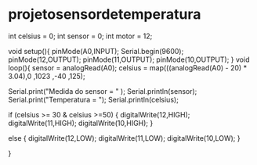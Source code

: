 # projetosensordetemperatura

int celsius = 0;
int sensor = 0;
int motor = 12;

void setup(){
  pinMode(A0,INPUT);
  Serial.begin(9600);
  pinMode(12,OUTPUT);
  pinMode(11,OUTPUT);
  pinMode(10,OUTPUT);
}
void loop(){
  sensor = analogRead(A0);
  celsius = map(((analogRead(A0) - 20) * 3.04),0 ,1023 ,-40 ,125);
  
  Serial.print("Medida do sensor = " );
  Serial.println(sensor);
  Serial.print("Temperatura = ");
  Serial.println(celsius);
 
  if (celsius >= 30 & celsius >=50)
  {
    digitalWrite(12,HIGH);
    digitalWrite(11,HIGH);
    digitalWrite(10,HIGH);
  }
  
  else 
  {
    digitalWrite(12,LOW);
    digitalWrite(11,LOW);
    digitalWrite(10,LOW);
  }
  
}


